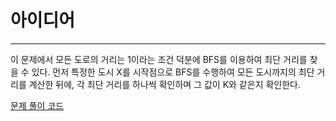 # 아이디어
-------
이 문제에서 모든 도로의 거리는 1이라는 조건 덕분에 BFS를 이용하여 최단 거리를 찾을 수 있다. 먼저 특정한 도시 X를 시작점으로
BFS를 수행하여 모든 도시까지의 최단 거리를 계산한 뒤에, 각 최단 거리를 하나씩 확인하며 그 값이 K와 같은지 확인한다.



[문제 풀이 코드](https://github.com/leeedohyun/Baekjoon/blob/main/알고리즘%20분류/bfs/이코테/특정%20거리의%20도시%20찾기.py)
